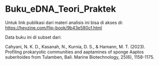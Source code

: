 # Buku_eDNA_Teori_Praktek

Untuk link publikasi dari materi analisis ini bisa di akses di:
https://heyzine.com/flip-book/9b43e580cf.html

Data buku ini di subset dari:

Cahyani, N. K. D., Kasanah, N., Kurnia, D. S., & Hamann, M. T. (2023). Profiling prokaryotic communities and aaptamines of sponge Aaptos suberitoides from Tulamben, Bali. Marine Biotechnology, 25(6), 1158-1175.


